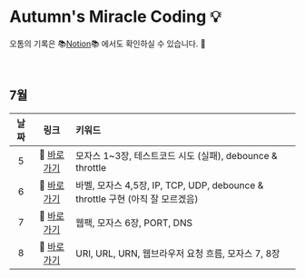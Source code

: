 # Autumn's Miracle Coding 💡

오톰의 기록은 📚[Notion](https://www.notion.so/d70e7cd16e66439abb794fa4b867cd29?v=fcbba2d6f39b4ef7b5c53a20b9bfebe1)📚 에서도 확인하실 수 있습니다. 👀

<br>

## 7월

|날짜|링크|키워드|
|:---:|:---:|:---|
|5|🔗 [바로가기](https://github.com/GleamingStar/miracle-coding/tree/autumn/July/week1#210705-%EC%9B%94%EC%9A%94%EC%9D%BC)|모자스 1~3장, 테스트코드 시도 (실패), debounce & throttle
|6|🔗 [바로가기](https://github.com/GleamingStar/miracle-coding/blob/autumn/July/week1/readme.md#210706-%ED%99%94%EC%9A%94%EC%9D%BC)|바벨, 모자스 4,5장, IP, TCP, UDP, debounce & throttle 구현 (아직 잘 모르겠음)
|7|🔗 [바로가기](https://github.com/GleamingStar/miracle-coding/tree/autumn/July/week1#210707-%EC%88%98%EC%9A%94%EC%9D%BC)|웹팩, 모자스 6장, PORT, DNS
|8|🔗 [바로가기](https://github.com/GleamingStar/miracle-coding/blob/autumn/July/week1/readme.md#210708-%EB%AA%A9%EC%9A%94%EC%9D%BC)|URI, URL, URN, 웹브라우저 요청 흐름, 모자스 7, 8장
